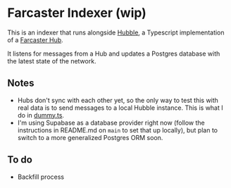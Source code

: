 # Farcaster Indexer (wip)

This is an indexer that runs alongside [Hubble](https://github.com/farcasterxyz/hubble), a Typescript implementation of a [Farcaster Hub](https://github.com/farcasterxyz/protocol#4-hubs).

It listens for messages from a Hub and updates a Postgres database with the latest state of the network.

## Notes

- Hubs don't sync with each other yet, so the only way to test this with real data is to send messages to a local Hubble instance. This is what I do in [dummy.ts](src/helpers/dummy.ts).
- I'm using Supabase as a database provider right now (follow the instructions in README.md on `main` to set that up locally), but plan to switch to a more generalized Postgres ORM soon.

## To do

- Backfill process
